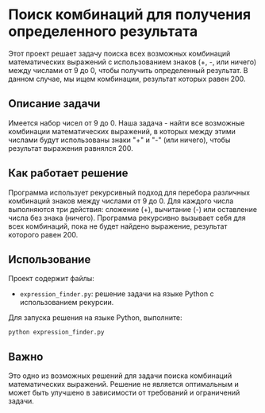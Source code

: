 
# Поиск комбинаций для получения определенного результата

Этот проект решает задачу поиска всех возможных комбинаций математических выражений с использованием знаков (+, -, или ничего) между числами от 9 до 0, чтобы получить определенный результат. В данном случае, мы ищем комбинации, результат которых равен 200.

## Описание задачи

Имеется набор чисел от 9 до 0. Наша задача - найти все возможные комбинации математических выражений, в которых между этими числами будут использованы знаки "+" и "-" (или ничего), чтобы результат выражения равнялся 200.

## Как работает решение

Программа использует рекурсивный подход для перебора различных комбинаций знаков между числами от 9 до 0. Для каждого числа выполняются три действия: сложение (+), вычитание (-) или оставление числа без знака (ничего). Программа рекурсивно вызывает себя для всех комбинаций, пока не будет найдено выражение, результат которого равен 200.

## Использование

Проект содержит файлы:

- `expression_finder.py`: решение задачи на языке Python с использованием рекурсии.

Для запуска решения на языке Python, выполните:
```
python expression_finder.py
```


## Важно

Это одно из возможных решений для задачи поиска комбинаций математических выражений. Решение не является оптимальным и может быть улучшено в зависимости от требований и ограничений задачи.
